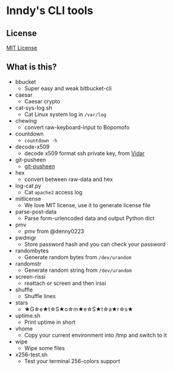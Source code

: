 # Inndy's CLI tools

## License

[MIT License](LICENSE)

## What is this?

- bbucket
    - Super easy and weak bitbucket-cli
- caesar
    - Caesar crypto
- cat-sys-log.sh
    - Cat Linux system log in `/var/log`
- chewing
    - convert raw-keyboard-input to Bopomofo
- countdown
    - `countdown -h`
- decode-x509
    - decode x509 format ssh private key, from [Vidar](http://www.vidarholen.net/contents/junk/files/decode_rsa.bash)
- git-pusheen
    - [git-pusheen](https://github.com/sprngr/dotfiles/blob/master/bin/git-pusheen)
- hex
    - convert between raw-data and hex
- log-cat.py
    - Cat `apache2` access log
- mitlicense
    - We love MIT license, use it to generate license file
- parse-post-data
    - Parse form-urlencoded data and output Python dict
- pmv
    - pmv from @denny0223
- pwdmgr
    - Store password hash and you can check your password
- randombytes
    - Generate random bytes from `/dev/urandom`
- randomstr
    - Generate random string from `/dev/urandom`
- screen-rissi
    - reattach or screen and then irssi
- shuffle
    - Shuffle lines
- stars
    - ★G☆e★t☆S★o☆m★e☆S★t☆a★r☆s★
- uptime.sh
    - Print uptime in short
- vhome
    - Copy your current environment into /tmp and switch to it
- wipe
    - Wipe some files
- x256-test.sh
    - Test your terminal 256-colors support
